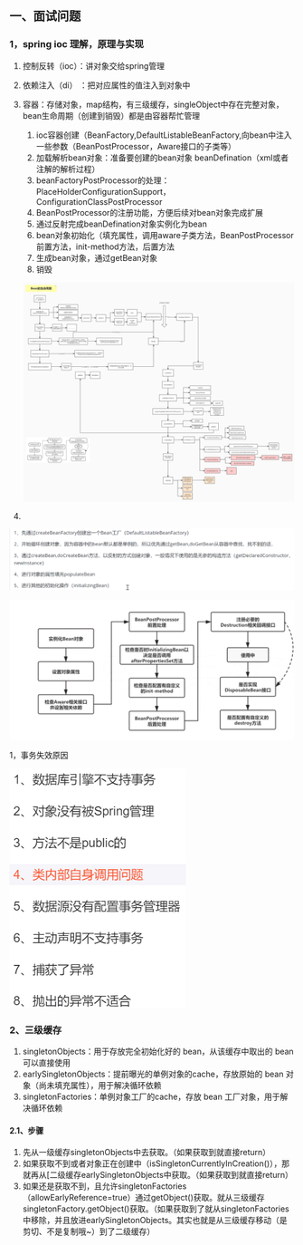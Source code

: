 ## 一、面试问题

### 1，spring ioc 理解，原理与实现

1. 控制反转（ioc）：讲对象交给spring管理

2. 依赖注入（di） ：把对应属性的值注入到对象中

3. 容器：存储对象，map结构，有三级缓存，singleObject中存在完整对象，bean生命周期（创建到销毁）都是由容器帮忙管理

   1. ioc容器创建（BeanFactory,DefaultListableBeanFactory,向bean中注入一些参数（BeanPostProcessor，Aware接口的子类等）
   2. 加载解析bean对象：准备要创建的bean对象 beanDefination（xml或者注解的解析过程）
   3. beanFactoryPostProcessor的处理：PlaceHolderConfigurationSupport，ConfigurationClassPostProcessor
   4. BeanPostProcessor的注册功能，方便后续对bean对象完成扩展
   5. 通过反射完成beanDefination对象实例化为bean
   6. bean对象初始化（填充属性，调用aware子类方法，BeanPostProcessor前置方法，init-method方法，后置方法
   7. 生成bean对象，通过getBean对象
   8. 销毁

   ![Bean的生命周期](../../images/Bean%E7%9A%84%E7%94%9F%E5%91%BD%E5%91%A8%E6%9C%9F.jpg)

4. 

![image-20220207124150262](../../images/image-20220207124150262.png)

![image-20220207124224399](../../images/image-20220207124224399.png)

1，事务失效原因

![image-20220302110723994](../../images/image-20220302110723994.png)

### 2、三级缓存

1. singletonObjects：用于存放完全初始化好的 bean，从该缓存中取出的 bean 可以直接使用
2. earlySingletonObjects：提前曝光的单例对象的cache，存放原始的 bean 对象（尚未填充属性），用于解决循环依赖
3. singletonFactories：单例对象工厂的cache，存放 bean 工厂对象，用于解决循环依赖

#### 2.1、步骤

1. 先从一级缓存singletonObjects中去获取。（如果获取到就直接return）
2. 如果获取不到或者对象正在创建中（isSingletonCurrentlyInCreation()），那就再从[二级缓存earlySingletonObjects中获取。（如果获取到就直接return）
3. 如果还是获取不到，且允许singletonFactories（allowEarlyReference=true）通过getObject()获取。就从三级缓存singletonFactory.getObject()获取。（如果获取到了就从singletonFactories中移除，并且放进earlySingletonObjects。其实也就是从三级缓存移动（是剪切、不是复制哦~）到了二级缓存）